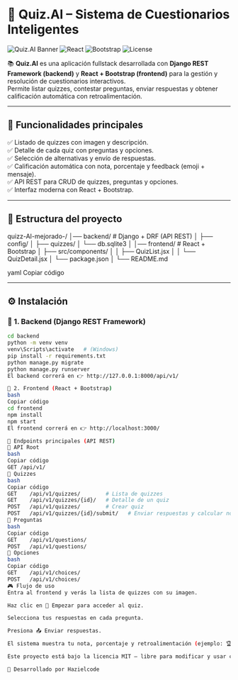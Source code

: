 # 🧠 Quiz.AI – Sistema de Cuestionarios Inteligentes

![Quiz.AI Banner](https://img.shields.io/badge/Django-5.x-green?style=for-the-badge&logo=django) 
![React](https://img.shields.io/badge/React-19-blue?style=for-the-badge&logo=react)
![Bootstrap](https://img.shields.io/badge/Bootstrap-5-purple?style=for-the-badge&logo=bootstrap)
![License](https://img.shields.io/badge/License-MIT-lightgrey?style=for-the-badge)

📚 **Quiz.AI** es una aplicación fullstack desarrollada con **Django REST Framework (backend)** y **React + Bootstrap (frontend)** para la gestión y resolución de cuestionarios interactivos.  
Permite listar quizzes, contestar preguntas, enviar respuestas y obtener calificación automática con retroalimentación.

---

## 🚀 Funcionalidades principales

✅ Listado de quizzes con imagen y descripción.  
✅ Detalle de cada quiz con preguntas y opciones.  
✅ Selección de alternativas y envío de respuestas.  
✅ Calificación automática con nota, porcentaje y feedback (emoji + mensaje).  
✅ API REST para CRUD de quizzes, preguntas y opciones.  
✅ Interfaz moderna con React + Bootstrap.  

---

## 📂 Estructura del proyecto

quizz-AI-mejorado-/
│── backend/ # Django + DRF (API REST)
│ ├── config/
│ ├── quizzes/
│ └── db.sqlite3
│
│── frontend/ # React + Bootstrap
│ ├── src/components/
│ │ ├── QuizList.jsx
│ │ └── QuizDetail.jsx
│ └── package.json
│
└── README.md

yaml
Copiar código

---

## ⚙️ Instalación

### 🔹 1. Backend (Django REST Framework)
```bash
cd backend
python -m venv venv
venv\Scripts\activate   # (Windows)
pip install -r requirements.txt
python manage.py migrate
python manage.py runserver
El backend correrá en 👉 http://127.0.0.1:8000/api/v1/

🔹 2. Frontend (React + Bootstrap)
bash
Copiar código
cd frontend
npm install
npm start
El frontend correrá en 👉 http://localhost:3000/

🔗 Endpoints principales (API REST)
📌 API Root
bash
Copiar código
GET /api/v1/
📌 Quizzes
bash
Copiar código
GET    /api/v1/quizzes/        # Lista de quizzes
GET    /api/v1/quizzes/{id}/   # Detalle de un quiz
POST   /api/v1/quizzes/        # Crear quiz
POST   /api/v1/quizzes/{id}/submit/   # Enviar respuestas y calcular nota
📌 Preguntas
bash
Copiar código
GET    /api/v1/questions/
POST   /api/v1/questions/
📌 Opciones
bash
Copiar código
GET    /api/v1/choices/
POST   /api/v1/choices/
🎮 Flujo de uso
Entra al frontend y verás la lista de quizzes con su imagen.

Haz clic en 🚀 Empezar para acceder al quiz.

Selecciona tus respuestas en cada pregunta.

Presiona 📤 Enviar respuestas.

El sistema muestra tu nota, porcentaje y retroalimentación (ejemplo: 🏆 A – sobresaliente).📝 Licencia

Este proyecto está bajo la licencia MIT – libre para modificar y usar con fines educativos.

🚀 Desarrollado por Hazielcode
